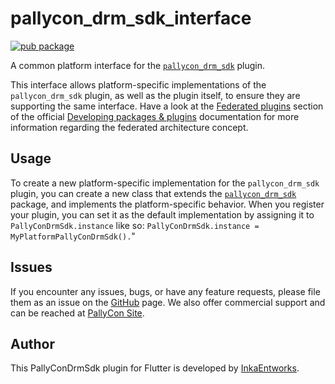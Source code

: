 # pallycon_drm_sdk_interface

[![pub package](https://img.shields.io/badge/puv-1.1.3-orange)](https://pub.dartlang.org/packages/pallycondrmsdk)

A common platform interface for the [`pallycon_drm_sdk`][1] plugin.

This interface allows platform-specific implementations of the `pallycon_drm_sdk`
plugin, as well as the plugin itself, to ensure they are supporting the
same interface. Have a look at the [Federated plugins][2]
section of the official [Developing packages & plugins][3]
documentation for more information regarding the federated architecture concept.

## Usage

To create a new platform-specific implementation for the `pallycon_drm_sdk` plugin, you can create a new class that extends the [`pallycon_drm_sdk`][4] package, and implements the platform-specific behavior. When you register your plugin, you can set it as the default implementation by assigning it to `PallyConDrmSdk.instance` like so: `PallyConDrmSdk.instance = MyPlatformPallyConDrmSdk().`"

## Issues

If you encounter any issues, bugs, or have any feature requests, please file them as an issue on the [GitHub][5] page. We also offer commercial support and can be reached at [PallyCon Site][6].

## Author

This PallyConDrmSdk plugin for Flutter is developed by [InkaEntworks](https://www.pallycon.com).

[1]: ../pallycon_drm_sdk
[2]: https://flutter.dev/docs/development/packages-and-plugins/developing-packages#federated-plugins
[3]: https://flutter.dev/docs/development/packages-and-plugins/developing-packages
[4]: ./lib/pallycon_drm_sdk_interface.dart
[5]: https://github.com/inka-pallycon/pallycon-drm-sdk-flutter/issues
[6]: https://www.pallycon.com
